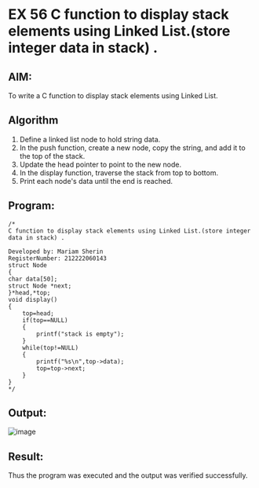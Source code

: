 # EX 56 C function to display stack elements using Linked List.(store integer data in stack) .
## AIM:
To write a C function to display stack elements using Linked List.

## Algorithm
1. Define a linked list node to hold string data.
2. In the push function, create a new node, copy the string, and add it to the top of the stack.
3. Update the head pointer to point to the new node.
4. In the display function, traverse the stack from top to bottom.
5. Print each node's data until the end is reached.
  

## Program:
```
/*
C function to display stack elements using Linked List.(store integer data in stack) .

Developed by: Mariam Sherin
RegisterNumber: 212222060143
struct Node   
{  
char data[50];  
struct Node *next;  
}*head,*top;  
void display()  
{ 
    top=head;
    if(top==NULL)
    {
        printf("stack is empty");
    }
    while(top!=NULL)
    {
        printf("%s\n",top->data);
        top=top->next;
    }
}
*/
```

## Output:

![image](https://github.com/user-attachments/assets/92028abe-772f-4471-9334-a0d68a0edce4)


## Result:
Thus the program was executed and the output was verified successfully.
